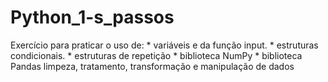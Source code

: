 # Python_1-s_passos
Exercício para praticar o uso de: * variáveis e da função input. 
                                  * estruturas condicionais.
                                  * estruturas de repetição
                                  * biblioteca NumPy
                                  * biblioteca Pandas limpeza, tratamento, transformação e manipulação de dados 
                                  
